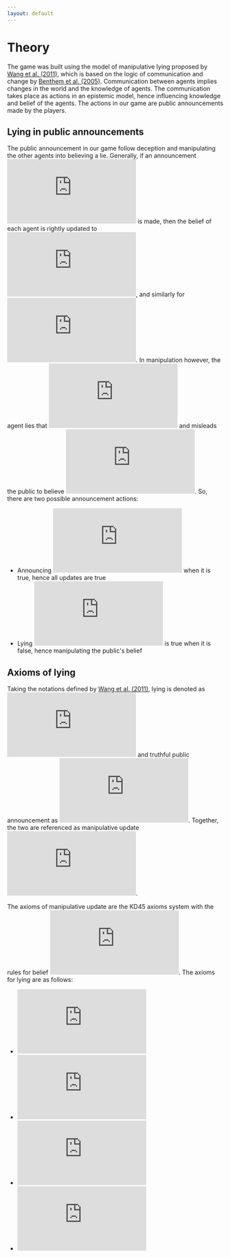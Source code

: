 ```yaml
---
layout: default
---
```


# Theory

The game was built using the model of manipulative lying proposed by [Wang et al. (2011)](https://core.ac.uk/download/pdf/23799107.pdf), which is based on the logic of communication and change by [Benthem et al. (2005)](https://www.sciencedirect.com/science/article/pii/S0890540106000812). Communication between agents implies changes in the world and the knowledge of agents. The communication takes place as actions in an epistemic model, hence influencing knowledge and belief of the agents. The actions in our game are public announcements made by the players.

## Lying in public announcements

The public announcement in our game follow deception and manipulating the other agents into believing a lie. Generally, if an announcement ![phi](https://latex.codecogs.com/svg.latex?%5Cphi) is made, then the belief of each agent is rightly updated to ![phi](https://latex.codecogs.com/svg.latex?%5Cphi), and similarly for ![negphi](https://latex.codecogs.com/svg.latex?%5Cneg%20%5Cphi). In manipulation however, the agent lies that ![phi](https://latex.codecogs.com/svg.latex?%5Cphi) and misleads the public to believe ![phi](https://latex.codecogs.com/svg.latex?%5Cphi). So, there are two possible announcement actions:
* Announcing ![phi](https://latex.codecogs.com/svg.latex?%5Cphi) when it is true, hence all updates are true
* Lying ![phi](https://latex.codecogs.com/svg.latex?%5Cphi) is true when it is false, hence manipulating the public's belief

## Axioms of lying

Taking the notations defined by [Wang et al. (2011)](https://core.ac.uk/download/pdf/23799107.pdf), lying is denoted as ![lie](https://latex.codecogs.com/svg.latex?%5Ctextexclamdown%20%5Cphi) and truthful public announcement as ![true](https://latex.codecogs.com/svg.latex?%21%20%5Cphi). Together, the two are referenced as manipulative update ![manipulate](https://latex.codecogs.com/svg.latex?%5Cddagger%20%5Cphi).

The axioms of manipulative update are the KD45 axioms system with the rules for belief ![belief](https://latex.codecogs.com/svg.latex?B_i). The axioms for lying are as follows:
* ![axiom1](https://latex.codecogs.com/svg.latex?%5B%5Ctextexclamdown%20%5Cphi%5D%20%5Cpsi%20%5Cleftrightarrow%20%5Cneg%20%5Cphi%20%5Crightarrow%20%5Cpsi)
* ![axiom2](https://latex.codecogs.com/svg.latex?%5B%21%60%5Cphi%5D%20%5Cneg%20%5Cpsi%20%5Cleftrightarrow%20%5Cneg%20%5Cphi%20%5Crightarrow%20%5Cneg%20%5B%21%60%5Cphi%5D%20%5Cpsi)
* ![axiom3](https://latex.codecogs.com/svg.latex?%5B%5Ctextexclamdown%5Cphi%5D%28%20%5Cpsi_1%20%5Cwedge%20%5Cpsi_2%29%20%5Cleftrightarrow%20%5B%5Ctextexclamdown%5Cphi%5D%5Cpsi_1%20%5Cwedge%20%5B%5Ctextexclamdown%5Cphi%5D%5Cpsi_2)
* ![axiom4](https://latex.codecogs.com/svg.latex?%5B%5Ctextexclamdown%20%5Cphi%5D%20B_i%20%5Cpsi%20%5Cleftrightarrow%20%5Cneg%20%5Cphi%20%5Crightarrow%20B_i%20%5B%21%20%5Cphi%5D%20%5Cpsi)

